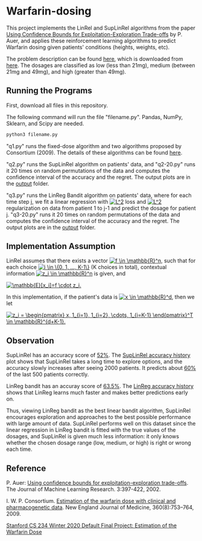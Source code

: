 # Warfarin-dosing
 
This project implements the LinRel and SupLinRel algorithms from the paper [Using Confidence Bounds for
Exploitation-Exploration Trade-offs][1] by P. Auer, and applies these reinforcement learning algorithms to predict Warfarin dosing given patients' conditions (heights, weights, etc). 

The problem description can be found [here](project_description.pdf), which is downloaded from [here][2]. The dosages are classified as low (less than 21mg), medium (between 21mg and 49mg), and high (greater than 49mg).

## Running the Programs

First, download all files in this repository.

The following command will run the file "filename.py". Pandas, NumPy, Sklearn, and Scipy are needed.

```bash
python3 filename.py
```
"q1.py" runs the fixed-dose algorithm and two algorithms proposed by Consortium (2009). The details of these algorithms can be found [here][3].

"q2.py" runs the SupLinRel algorithm on patients' data, and "q2-20.py" runs it 20 times on random permutations of the data and computes the confidence interval of the accuracy and the regret. The output plots are in the [output](/output) folder.

"q3.py" runs the LinReg Bandit algorithm on patients' data, where for each time step j, we fit a linear regression with <a href="https://www.codecogs.com/eqnedit.php?latex=L^2" target="_blank"><img src="https://latex.codecogs.com/gif.latex?L^2" title="L^2" /></a> loss and <a href="https://www.codecogs.com/eqnedit.php?latex=L^2" target="_blank"><img src="https://latex.codecogs.com/gif.latex?L^2" title="L^2" /></a> regularization on data from patient 1 to j-1 and predict the dosage for patient j. "q3-20.py" runs it 20 times on random permutations of the data and computes the confidence interval of the accuracy and the regret. The output plots are in the [output](/output) folder.

## Implementation Assumption

LinRel assumes that there exists a vector <a href="https://www.codecogs.com/eqnedit.php?latex=f&space;\in&space;\mathbb{R}^n" target="_blank"><img src="https://latex.codecogs.com/gif.latex?f&space;\in&space;\mathbb{R}^n" title="f \in \mathbb{R}^n" /></a>, such that for each choice <a href="https://www.codecogs.com/eqnedit.php?latex=i&space;\in&space;\{0,&space;1,&space;...,&space;K-1\}" target="_blank"><img src="https://latex.codecogs.com/gif.latex?i&space;\in&space;\{0,&space;1,&space;...,&space;K-1\}" title="i \in \{0, 1, ..., K-1\}" /></a> (K choices in total),
contextual information <a href="https://www.codecogs.com/eqnedit.php?latex=z_i&space;\in&space;\mathbb{R}^n" target="_blank"><img src="https://latex.codecogs.com/gif.latex?z_i&space;\in&space;\mathbb{R}^n" title="z_i \in \mathbb{R}^n" /></a> is given, and 

<a href="https://www.codecogs.com/eqnedit.php?latex=\mathbb{E}[x_i]=f&space;\cdot&space;z_i." target="_blank"><img src="https://latex.codecogs.com/gif.latex?\mathbb{E}[x_i]=f&space;\cdot&space;z_i." title="\mathbb{E}[x_i]=f \cdot z_i." /></a>

In this implementation, if the patient's data is <a href="https://www.codecogs.com/eqnedit.php?latex=x&space;\in&space;\mathbb{R}^d" target="_blank"><img src="https://latex.codecogs.com/gif.latex?x&space;\in&space;\mathbb{R}^d" title="x \in \mathbb{R}^d" /></a>, then we let

<a href="https://www.codecogs.com/eqnedit.php?latex=z_i&space;=&space;\begin{pmatrix}&space;x,&space;1_{i=1},&space;1_{i=2},&space;\cdots,&space;1_{i=K-1}&space;\end{pmatrix}^T&space;\in&space;\mathbb{R}^{d&plus;K-1}." target="_blank"><img src="https://latex.codecogs.com/gif.latex?z_i&space;=&space;\begin{pmatrix}&space;x,&space;1_{i=1},&space;1_{i=2},&space;\cdots,&space;1_{i=K-1}&space;\end{pmatrix}^T&space;\in&space;\mathbb{R}^{d&plus;K-1}." title="z_i = \begin{pmatrix} x, 1_{i=1}, 1_{i=2}, \cdots, 1_{i=K-1} \end{pmatrix}^T \in \mathbb{R}^{d+K-1}." /></a>

## Observation

SupLinRel has an accuracy score of [52%](output/SupLinRel_Accuracy_confidence_interval.png). The [SupLinRel accuracy history](output/SupLinRel_Accuracy_history.png) plot shows that SupLinRel takes a long time to explore options, and the accuracy slowly increases after seeing 2000 patients. It predicts about [60%](output/SupLinRel_Running_accuracy.png) of the last 500 patients correctly.

LinReg bandit has an accuray score of [63.5%](output/linreg_Accuracy_confidence_interval.png). The [LinReg accuracy history](output/LinReg_Accuracy_history.png) shows that LinReg learns much faster and makes better predictions early on.

Thus, viewing LinReg bandit as the best linear bandit algorithm, SupLinRel encourages exploration and approaches to the best possible performance with large amount of data. SupLinRel performs well on this dataset since the linear regression in LinReg bandit is fitted with the true values of the dosages, and SupLinRel is given much less information: it only knows whether the chosen dosage range (low, medium, or high) is right or wrong each time.


## Reference

P. Auer: [Using confidence bounds for exploitation-exploration trade-offs][1]. The Journal of Machine Learning Research. 3:397-422, 2002. 

[1]:http://www.jmlr.org/papers/volume3/auer02a/auer02a.pdf 

I. W. P. Consortium. [Estimation of the warfarin dose with clinical and pharmacogenetic data][3]. New England Journal of Medicine, 360(8):753–764, 2009.

[3]:/data/appx.pdf 

[Stanford CS 234 Winter 2020 Default Final Project: Estimation of the Warfarin Dose][2]
 
[2]:http://web.stanford.edu/class/cs234/default_project/default_project.pdf 
